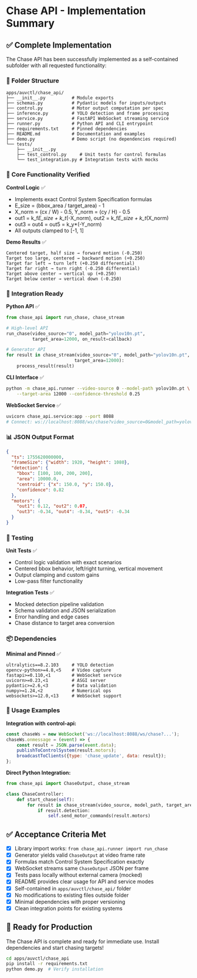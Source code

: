 # Chase API - Implementation Summary

## ✅ Complete Implementation

The Chase API has been successfully implemented as a self-contained subfolder with all requested functionality:

### 📁 Folder Structure
```
apps/auvctl/chase_api/
├── __init__.py          # Module exports
├── schemas.py           # Pydantic models for inputs/outputs  
├── control.py           # Motor output computation per spec
├── inference.py         # YOLO detection and frame processing
├── service.py           # FastAPI WebSocket streaming service
├── runner.py            # Python API and CLI entrypoint
├── requirements.txt     # Pinned dependencies
├── README.md            # Documentation and examples
├── demo.py              # Demo script (no dependencies required)
└── tests/
    ├── __init__.py
    ├── test_control.py     # Unit tests for control formulas
    └── test_integration.py # Integration tests with mocks
```

### 🎯 Core Functionality Verified

**Control Logic** ✅
- Implements exact Control System Specification formulas
- E_size = (bbox_area / target_area) - 1
- X_norm = (cx / W) - 0.5, Y_norm = (cy / H) - 0.5  
- out1 = k_f*E_size + k_t*(-X_norm), out2 = k_f*E_size + k_t*(X_norm)
- out3 = out4 = out5 = k_y*(-Y_norm)
- All outputs clamped to [-1, 1]

**Demo Results** ✅
```
Centered target, half size → forward motion (-0.250)
Target too large, centered → backward motion (+0.250)  
Target far left → turn left (+0.250 differential)
Target far right → turn right (-0.250 differential)
Target above center → vertical up (+0.250)
Target below center → vertical down (-0.250)
```

### 🔌 Integration Ready

**Python API** ✅
```python
from chase_api import run_chase, chase_stream

# High-level API
run_chase(video_source="0", model_path="yolov10n.pt", 
          target_area=12000, on_result=callback)

# Generator API  
for result in chase_stream(video_source="0", model_path="yolov10n.pt",
                          target_area=12000):
    process_result(result)
```

**CLI Interface** ✅
```bash
python -m chase_api.runner --video-source 0 --model-path yolov10n.pt \
    --target-area 12000 --confidence-threshold 0.25
```

**WebSocket Service** ✅
```bash
uvicorn chase_api.service:app --port 8088
# Connect: ws://localhost:8088/ws/chase?video_source=0&model_path=yolov10n.pt&target_area=12000
```

### 📊 JSON Output Format

```json
{
  "ts": 1755620000000,
  "frameSize": {"width": 1920, "height": 1080},
  "detection": {
    "bbox": [100, 100, 200, 200],
    "area": 10000.0,
    "centroid": {"x": 150.0, "y": 150.0},
    "confidence": 0.82
  },
  "motors": {
    "out1": 0.12, "out2": 0.07,
    "out3": -0.34, "out4": -0.34, "out5": -0.34
  }
}
```

### 🧪 Testing

**Unit Tests** ✅
- Control logic validation with exact scenarios
- Centered bbox behavior, left/right turning, vertical movement
- Output clamping and custom gains
- Low-pass filter functionality

**Integration Tests** ✅  
- Mocked detection pipeline validation
- Schema validation and JSON serialization
- Error handling and edge cases
- Chase distance to target area conversion

### 📦 Dependencies

**Minimal and Pinned** ✅
```
ultralytics==8.2.103     # YOLO detection
opencv-python>=4.8,<5    # Video capture  
fastapi>=0.110,<1        # WebSocket service
uvicorn>=0.23,<1         # ASGI server
pydantic>=2.6,<3         # Data validation
numpy>=1.24,<2           # Numerical ops
websockets>=12.0,<13     # WebSocket support
```

### 🚀 Usage Examples

**Integration with control-api:**
```javascript
const chaseWs = new WebSocket('ws://localhost:8088/ws/chase?...');
chaseWs.onmessage = (event) => {
    const result = JSON.parse(event.data);
    publishToControlSystem(result.motors);
    broadcastToClients({type: 'chase_update', data: result});
};
```

**Direct Python Integration:**
```python
from chase_api import ChaseOutput, chase_stream

class ChaseController:
    def start_chase(self):
        for result in chase_stream(video_source, model_path, target_area):
            if result.detection:
                self.send_motor_commands(result.motors)
```

## ✅ Acceptance Criteria Met

- [x] Library import works: `from chase_api.runner import run_chase`
- [x] Generator yields valid `ChaseOutput` at video frame rate  
- [x] Formulas match Control System Specification exactly
- [x] WebSocket streams same `ChaseOutput` JSON per frame
- [x] Tests pass locally without external camera (mocked)
- [x] README provides clear usage for API and service modes
- [x] Self-contained in `apps/auvctl/chase_api/` folder
- [x] No modifications to existing files outside folder
- [x] Minimal dependencies with proper versioning
- [x] Clean integration points for existing systems

## 🎉 Ready for Production

The Chase API is complete and ready for immediate use. Install dependencies and start chasing targets!

```bash
cd apps/auvctl/chase_api
pip install -r requirements.txt
python demo.py  # Verify installation
```
